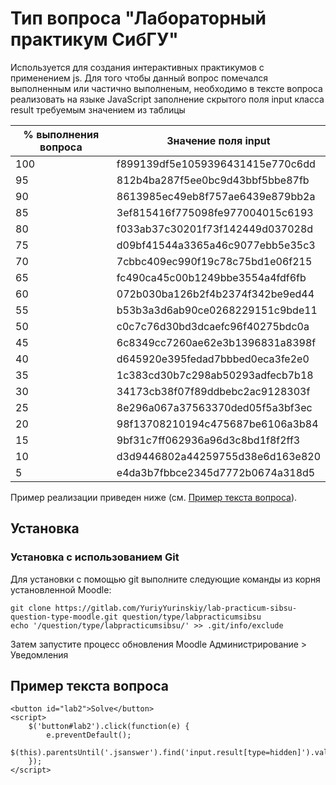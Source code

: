 # Тип вопроса "Лабораторный практикум СибГУ"

Используется для создания интерактивных практикумов с применением js.
Для того чтобы данный вопрос помечался выполненным или частично выполненым, 
необходимо в тексте вопроса реализовать на языке JavaScript 
заполнение скрытого поля input класса result требуемым значением из таблицы 

% выполнения вопроса | Значение поля input
--- | ---
100 | f899139df5e1059396431415e770c6dd
 95 | 812b4ba287f5ee0bc9d43bbf5bbe87fb
 90 | 8613985ec49eb8f757ae6439e879bb2a
 85 | 3ef815416f775098fe977004015c6193
 80 | f033ab37c30201f73f142449d037028d
 75 | d09bf41544a3365a46c9077ebb5e35c3
 70 | 7cbbc409ec990f19c78c75bd1e06f215
 65 | fc490ca45c00b1249bbe3554a4fdf6fb
 60 | 072b030ba126b2f4b2374f342be9ed44
 55 | b53b3a3d6ab90ce0268229151c9bde11
 50 | c0c7c76d30bd3dcaefc96f40275bdc0a
 45 | 6c8349cc7260ae62e3b1396831a8398f
 40 | d645920e395fedad7bbbed0eca3fe2e0
 35 | 1c383cd30b7c298ab50293adfecb7b18
 30 | 34173cb38f07f89ddbebc2ac9128303f
 25 | 8e296a067a37563370ded05f5a3bf3ec
 20 | 98f13708210194c475687be6106a3b84
 15 | 9bf31c7ff062936a96d3c8bd1f8f2ff3
 10 | d3d9446802a44259755d38e6d163e820
  5 | e4da3b7fbbce2345d7772b0674a318d5
  
Пример реализации приведен ниже (см. [Пример текста вопроса](#пример-текста-вопроса)).

## Установка

### Установка с использованием Git 

Для установки с помощью git выполните следующие команды из корня установленной Moodle:

    git clone https://gitlab.com/YuriyYurinskiy/lab-practicum-sibsu-question-type-moodle.git question/type/labpracticumsibsu
    echo '/question/type/labpracticumsibsu/' >> .git/info/exclude

Затем запустите процесс обновления Moodle
Администрирование > Уведомления

## Пример текста вопроса

    <button id="lab2">Solve</button>
    <script>
        $('button#lab2').click(function(e) {
            e.preventDefault();
            $(this).parentsUntil('.jsanswer').find('input.result[type=hidden]').val('f899139df5e1059396431415e770c6dd');
        });
    </script>
